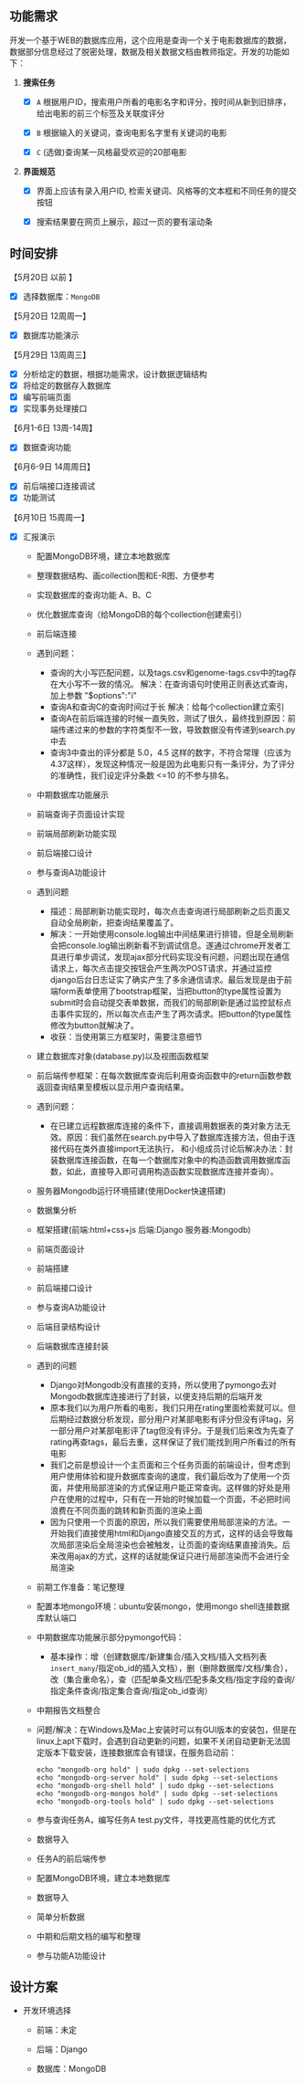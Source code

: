 ## 功能需求

开发一个基于WEB的数据库应用，这个应用是查询一个关于电影数据库的数据，数据部分信息经过了脱密处理，数据及相关数据文档由教师指定。开发的功能如下：

1. **搜索任务**

    - [x] `A` 根据用户ID，搜索用户所看的电影名字和评分，按时间从新到旧排序，给出电影的前三个标签及关联度评分

    - [x] `B` 根据输入的关键词，查询电影名字里有关键词的电影

    - [x] `C` (选做)查询某一风格最受欢迎的20部电影

2. **界面规范**

    - [x] 界面上应该有录入用户ID, 检索关键词、风格等的文本框和不同任务的提交按钮

    - [x] 搜索结果要在网页上展示，超过一页的要有滚动条

## 时间安排

【5月20日 以前 】

- [x] 选择数据库：`MongoDB`

【5月20日 12周周一】

- [x] 数据库功能演示

【5月29日 13周周三】

- [x] 分析给定的数据，根据功能需求，设计数据逻辑结构
- [x] 将给定的数据存入数据库
- [x] 编写前端页面
- [x] 实现事务处理接口

【6月1-6日  13周-14周】

- [x] 数据查询功能

【6月6-9日  14周周日】

- [x] 前后端接口连接调试
- [x] 功能测试

【6月10日  15周周一】

- [x] 汇报演示

	- 配置MongoDB环境，建立本地数据库
	- 整理数据结构、画collection图和E-R图、方便参考
	- 实现数据库的查询功能 A、B、C
	- 优化数据库查询（给MongoDB的每个collection创建索引） 
	- 前后端连接
	- 遇到问题：
		-  查询的大小写匹配问题，以及tags.csv和genome-tags.csv中的tag存在大小写不一致的情况。 解决：在查询语句时使用正则表达式查询，加上参数 "$options":"i"
		-  查询A和查询C的查询时间过于长  解决：给每个collection建立索引
		-  查询A在前后端连接的时候一直失败，测试了很久，最终找到原因：前端传递过来的参数的字符类型不一致，导致数据没有传递到search.py中去
		-  查询3中查出的评分都是 5.0，4.5 这样的数字，不符合常理（应该为4.37这样），发现这种情况一般是因为此电影只有一条评分，为了评分的准确性，我们设定评分条数 <=10 的不参与排名。


	- 中期数据库功能展示
	- 前端查询子页面设计实现
	- 前端局部刷新功能实现
	- 前后端接口设计
	- 参与查询A功能设计
	- 遇到问题
		- 描述：局部刷新功能实现时，每次点击查询进行局部刷新之后页面又自动全局刷新，把查询结果覆盖了。
		- 解决：一开始使用console.log输出中间结果进行排错，但是全局刷新会把console.log输出刷新看不到调试信息。遂通过chrome开发者工具进行单步调试，发现ajax部分代码实现没有问题，问题出现在通信请求上，每次点击提交按钮会产生两次POST请求，并通过监控django后台日志证实了确实产生了多余通信请求。最后发现是由于前端form表单使用了bootstrap框架，当把button的type属性设置为submit时会自动提交表单数据，而我们的局部刷新是通过监控鼠标点击事件实现的，所以每次点击产生了两次请求。把button的type属性修改为button就解决了。
		- 收获：当使用第三方框架时，需要注意细节




	 - 建立数据库对象(database.py)以及视图函数框架
	 - 前后端传参框架：在每次数据库查询后利用查询函数中的return函数参数返回查询结果至模板以显示用户查询结果。
	 - 遇到问题：
	 	- 在已建立远程数据库连接的条件下，直接调用数据表的类对象方法无效。原因：我们虽然在search.py中导入了数据库连接方法，但由于连接代码在类外直接import无法执行， 和小组成员讨论后解决办法：封装数据库连接函数，在每一个数据库对象中的构造函数调用数据库函数，如此，直接导入即可调用构造函数实现数据库连接并查询）。
	                                                            
	                                                           
	 
	- 服务器Mongodb运行环境搭建(使用Docker快速搭建)
    - 数据集分析
    - 框架搭建(前端:html+css+js 后端:Django 服务器:Mongodb)
    - 前端页面设计
    - 前端搭建
    - 前后端接口设计
    - 参与查询A功能设计
    - 后端目录结构设计
    - 后端数据库连接封装
    - 遇到的问题
   	    - Django对Mongodb没有直接的支持，所以使用了pymongo去对Mongodb数据库连接进行了封装，以便支持后期的后端开发
   	    - 原本我们以为用户所看的电影，我们只用在rating里面检索就可以。但后期经过数据分析发现，部分用户对某部电影有评分但没有评tag，另一部分用户对某部电影评了tag但没有评分。于是我们后来改为先查了rating再查tags，最后去重，这样保证了我们能找到用户所看过的所有电影
   	    - 我们之前是想设计一个主页面和三个任务页面的前端设计，但考虑到用户使用体验和提升数据库查询的速度，我们最后改为了使用一个页面，并使用局部渲染的方式保证用户能正常查询。这样做的好处是用户在使用的过程中，只有在一开始的时候加载一个页面，不必把时间浪费在不同页面的跳转和新页面的渲染上面
   	    - 因为只使用一个页面的原因，所以我们需要使用局部渲染的方法。一开始我们直接使用html和Django直接交互的方式，这样的话会导致每次局部渲染后全局渲染也会被触发，让页面的查询结果直接消失。后来改用ajax的方式，这样的话就能保证只进行局部渲染而不会进行全局渲染

	- 前期工作准备：笔记整理
	- 配置本地mongo环境：ubuntu安装mongo，使用mongo shell连接数据库默认端口
	- 中期数据库功能展示部分pymongo代码：
		- 基本操作：增（创建数据库/新建集合/插入文档/插入文档列表`insert_many`/指定ob_id的插入文档），删（删除数据库/文档/集合），改（集合重命名），查（匹配单条文档/匹配多条文档/指定字段的查询/指定条件查询/指定集合查询/指定ob_id查询）
	- 中期报告文档整合
	- 问题/解决：在Windows及Mac上安装时可以有GUI版本的安装包，但是在linux上apt下载时，会遇到自动更新的问题，如果不关闭自动更新无法固定版本下载安装，连接数据库会有错误，在服务启动前：
	
		
		```linux
		echo "mongodb-org hold" | sudo dpkg --set-selections
		echo "mongodb-org-server hold" | sudo dpkg --set-selections
		echo "mongodb-org-shell hold" | sudo dpkg --set-selections
		echo "mongodb-org-mongos hold" | sudo dpkg --set-selections
		echo "mongodb-org-tools hold" | sudo dpkg --set-selections
		```




	- 参与查询任务A，编写任务A test.py文件，寻找更高性能的优化方式
	- 数据导入
	- 任务A的前后端传参


    - 配置MongoDB环境，建立本地数据库
    - 数据导入
    - 简单分析数据
    - 中期和后期文档的编写和整理
    - 参与功能A功能设计
    


## 设计方案

- 开发环境选择

    - 前端：未定
    
    - 后端：Django

    - 数据库：MongoDB
